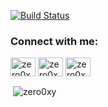 [![Build Status](https://travis-ci.org/{zero0xy}/{repository}.png?branch=master)](https://travis-ci.org/{zero0xy}/{repository})


<h3 align="left">Connect with me:</h3>
<p align="left">
<a href="https://codepen.io/zero0xy" target="blank"><img align="center" src="https://raw.githubusercontent.com/rahuldkjain/github-profile-readme-generator/master/src/images/icons/Social/codepen.svg" alt="zero0xy" height="30" width="40" /></a>
<a href="https://www.codechef.com/users/zero0xy" target="blank"><img align="center" src="https://cdn.jsdelivr.net/npm/simple-icons@3.1.0/icons/codechef.svg" alt="zero0xy" height="30" width="40" /></a>
<a href="https://www.hackerrank.com/zero0xy" target="blank"><img align="center" src="https://raw.githubusercontent.com/rahuldkjain/github-profile-readme-generator/master/src/images/icons/Social/hackerrank.svg" alt="zero0xy" height="30" width="40" /></a>
</p>

<p>&nbsp;<img align="center" src="https://github-readme-stats.vercel.app/api?username=zero0xy&show_icons=true&locale=en" alt="zero0xy" /></p>

